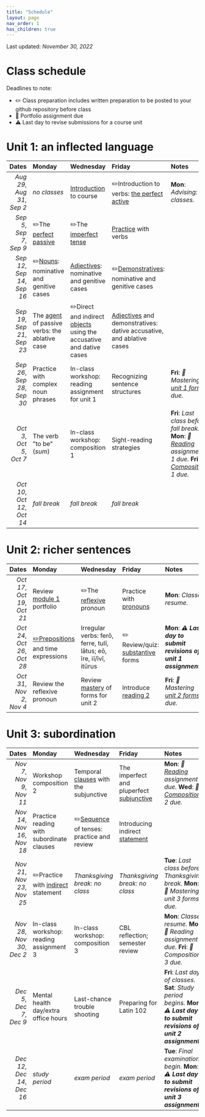 ```yaml
---
title: "Schedule"
layout: page
nav_order: 1
has_children: true
---
```


Last updated:  *November 30, 2022*

# Class schedule

Deadlines to note:

- ✏️ Class preparation includes written preparation to be posted to your github repository before class
- 📜  Portfolio assignment due
- ⚠️ Last day to revise submissions for a course unit



# Unit 1: an inflected language

| Dates | Monday | Wednesday | Friday | Notes |
| ---: | :--- | :--- | :--- | :--- |
| *Aug 29*, *Aug 31*, *Sep 2* | *no classes* | [Introduction](../assignments/unit1/intro/) to course | ✏️Introduction to verbs: [the perfect active](../assignments/unit1/verbs/) | **Mon**: *Advising: no classes.* |
| *Sep 5*, *Sep 7*, *Sep 9* | ✏️The [perfect passive](../assignments/unit1/pftpassive/) | ✏️The [imperfect tense](../assignments/unit1/imperfect/) | [Practice](../assignments/unit1/verbs-practice/) with verbs |  |
| *Sep 12*, *Sep 14*, *Sep 16* | ✏️[Nouns](../assignments/unit1/nouns/): nominative and genitive cases | [Adjectives](../assignments/unit1/adjectives/): nominative and genitive cases | ✏️[Demonstratives](../assignments/unit1/pronouns/): nominative and genitive cases |  |
| *Sep 19*, *Sep 21*, *Sep 23* | The [agent](../assignments/unit1/agent/) of passive verbs: the ablative case | ✏️Direct and indirect [objects](../assignments/unit1/objects/) using the accusative and dative cases | [Adjectives](../assignments/unit1/adjectives-all/) and demonstratives: dative accusative, and ablative cases |  |
| *Sep 26*, *Sep 28*, *Sep 30* | Practice with complex noun phrases | In-class workshop: reading assignment for unit 1 | Recognizing sentence structures | **Fri**: *📜 Mastering [unit 1 forms](../assignments/unit1/mastery/) due.* |
| *Oct 3*, *Oct 5*, *Oct 7* | The verb "to be" (*sum*) | In-class workshop: composition 1 | Sight-reading strategies | **Fri**: *Last class before fall break.* **Mon**: *📜 [Reading](../assignments/unit1/reading/)  assignment 1 due.* **Fri**: *📜 [Composition](../assignments/unit1/composition/)  1 due.* |
| *Oct 10*, *Oct 12*, *Oct 14* | *fall break* | *fall break* | *fall break* |  |

# Unit 2: richer sentences

| Dates | Monday | Wednesday | Friday | Notes |
| ---: | :--- | :--- | :--- | :--- |
| *Oct 17*, *Oct 19*, *Oct 21* | Review [module 1](../assignments/unit2/review1/) portfolio | ✏️The [reflexive](../assignments/unit2/reflexive/) pronoun | Practice with [pronouns](../assignments/unit2/pronouns-practice/) | **Mon**: *Classes resume.* |
| *Oct 24*, *Oct 26*, *Oct 28* | [✏️Prepositions](../assignments/unit2/prepositions/) and time expressions | Irregular verbs: ferō, ferre, tulī, lātus; eō, īre, iī/īvī, itūrus | ✏️ Review/quiz: [substantive](../assignments/unit2/substantive-review/) forms | **Mon**: *⚠️ **Last day to submit revisions of unit 1 assignments**.* |
| *Oct 31*, *Nov 2*, *Nov 4* | Review the reflexive pronoun | Review [mastery](../assignments/unit2/mastery/) of forms for unit 2 | Introduce [reading 2](../assignments/unit2/reading/) | **Fri**: *📜 Mastering [unit 2 forms](../assignments/unit2/composition/) due.* |

# Unit 3: subordination

| Dates | Monday | Wednesday | Friday | Notes |
| ---: | :--- | :--- | :--- | :--- |
| *Nov 7*, *Nov 9*, *Nov 11* | Workshop composition 2 | Temporal [clauses](../assignments/unit3/clauses/) with the subjunctive | The imperfect and pluperfect [subjunctive](../assignments/unit3/subjunctive1/) | **Mon**: *📜 [Reading](../assignments/unit2/reading/) assignment 2 due.* **Wed**: *📜 [Composition](../assignments/unit2/composition/) 2 due.* |
| *Nov 14*, *Nov 16*, *Nov 18* | Practice reading with subordinate clauses | ✏️[Sequence](../assignments/unit3/sot/) of tenses: practice and review | Introducing indirect [statement](../assignments/unit3/indirectstatement/) |  |
| *Nov 21*, *Nov 23*, *Nov 25* | ✏️Practice with [indirect](../assignments/unit3/indirectpractice/) statement | *Thanksgiving break:  no class* | *Thanksgiving break:  no class* | **Tue**: *Last class before Thanksgiving break.* **Mon**: *📜 Mastering unit 3 forms due.* |
| *Nov 28*, *Nov 30*, *Dec 2* | In-class workshop: reading assignment 3 | In-class workshop: composition 3 | CBL reflection; semester review | **Mon**: *Classes resume.* **Mon**: *📜 Reading assignment 3 due.* **Fri**: *📜 Composition 3 due.* |
| *Dec 5*, *Dec 7*, *Dec 9* | Mental health day/extra office hours | Last-chance trouble shooting | Preparing for Latin 102 | **Fri**: *Last day of classes.* **Sat**: *Study period begins.* **Mon**: *⚠️ **Last day to submit revisions of unit 2 assignments**.* |
| *Dec 12*, *Dec 14*, *Dec 16* | *study period* | *exam period* | *exam period* | **Tue**: *Final examinations begin.* **Mon**: *⚠️ **Last day to submit revisions of unit 3 assignments*** |